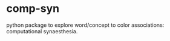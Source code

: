 # comp-syn
python package to explore word/concept to color associations: computational synaesthesia. 
